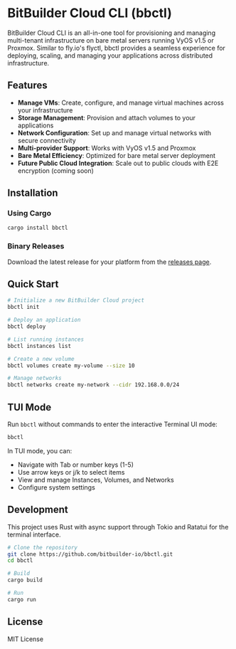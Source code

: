 # BitBuilder Cloud CLI (bbctl)

BitBuilder Cloud CLI is an all-in-one tool for provisioning and managing multi-tenant infrastructure on bare metal servers running VyOS v1.5 or Proxmox. Similar to fly.io's flyctl, bbctl provides a seamless experience for deploying, scaling, and managing your applications across distributed infrastructure.

## Features

- **Manage VMs**: Create, configure, and manage virtual machines across your infrastructure
- **Storage Management**: Provision and attach volumes to your applications
- **Network Configuration**: Set up and manage virtual networks with secure connectivity
- **Multi-provider Support**: Works with VyOS v1.5 and Proxmox
- **Bare Metal Efficiency**: Optimized for bare metal server deployment
- **Future Public Cloud Integration**: Scale out to public clouds with E2E encryption (coming soon)

## Installation

### Using Cargo

```bash
cargo install bbctl
```

### Binary Releases

Download the latest release for your platform from the [releases page](https://github.com/bitbuilder-io/bbctl/releases).

## Quick Start

```bash
# Initialize a new BitBuilder Cloud project
bbctl init

# Deploy an application
bbctl deploy

# List running instances
bbctl instances list

# Create a new volume
bbctl volumes create my-volume --size 10

# Manage networks
bbctl networks create my-network --cidr 192.168.0.0/24
```

## TUI Mode

Run `bbctl` without commands to enter the interactive Terminal UI mode:

```bash
bbctl
```

In TUI mode, you can:
- Navigate with Tab or number keys (1-5)
- Use arrow keys or j/k to select items
- View and manage Instances, Volumes, and Networks
- Configure system settings

## Development

This project uses Rust with async support through Tokio and Ratatui for the terminal interface.

```bash
# Clone the repository
git clone https://github.com/bitbuilder-io/bbctl.git
cd bbctl

# Build
cargo build

# Run
cargo run
```

## License

MIT License